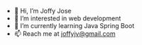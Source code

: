 - 👋 Hi, I’m Joffy Jose
- 👀 I’m interested in web development
- 🌱 I’m currently learning Java Spring Boot
- 📫 Reach me at joffyjv@gmail.com

<!---
jfyjse/jfyjse is a ✨ special ✨ repository because its `README.md` (this file) appears on your GitHub profile.
You can click the Preview link to take a look at your changes.
--->
